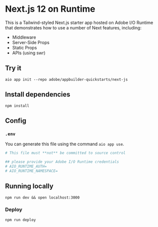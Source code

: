 # Next.js 12 on Runtime

This is a Tailwind-styled Next.js starter app hosted on Adobe I/O Runtime that demonstrates how to use a number of Next features, including: 

- Middleware
- Server-Side Props 
- Static Props
- APIs (using swr)

## Try it

`aio app init --repo adobe/appbuilder-quickstarts/next-js`

## Install dependencies

`npm install`

## Config

### `.env`

You can generate this file using the command `aio app use`.

```bash
# This file must **not** be committed to source control

## please provide your Adobe I/O Runtime credentials
# AIO_RUNTIME_AUTH=
# AIO_RUNTIME_NAMESPACE=
```

## Running locally

`npm run dev && open localhost:3000`

### Deploy 

`npm run deploy`
